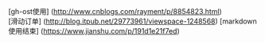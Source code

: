 [gh-ost使用] (http://www.cnblogs.com/rayment/p/8854823.html)  
[滑动订单] (http://blog.itpub.net/29773961/viewspace-1248568) 
[markdown使用结束] (https://www.jianshu.com/p/191d1e21f7ed)
